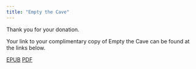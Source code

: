 ```yaml
---
title: "Empty the Cave"
---
```


Thank you for your donation.

Your link to your complimentary copy of Empty the Cave can be found at the links below.

[EPUB](</thanks/b179ku9tm9m8rnw0f5ikf07tshbmxoj7/Empty the Cave Awaken the SparkN242.epub>)
[PDF](</thanks/b179ku9tm9m8rnw0f5ikf07tshbmxoj7/Empty the Cave Revised.pdf>)
